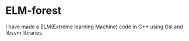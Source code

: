 # ELM-forest
I have made a ELM(Extreme learning Machine) code in C++ using Gsl and libsvm libraries. 
